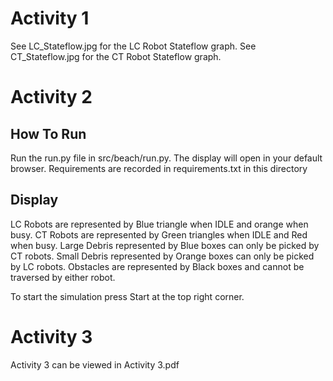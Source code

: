 # Activity 1 
See LC_Stateflow.jpg for the LC Robot Stateflow graph.
See CT_Stateflow.jpg for the CT Robot Stateflow graph.


# Activity 2
## How To Run
Run the run.py file in src/beach/run.py.
The display will open in your default browser.
Requirements are recorded in requirements.txt in this directory

## Display
LC Robots are represented by Blue triangle when IDLE and orange when busy.
CT Robots are represented by Green triangles when IDLE and Red when busy.
Large Debris represented by Blue boxes can only be picked by CT robots.
Small Debris represented by Orange boxes can only be picked by LC robots.
Obstacles are represented by Black boxes and cannot be traversed by either robot.

To start the simulation press Start at the top right corner.


# Activity 3
Activity 3 can be viewed in Activity 3.pdf